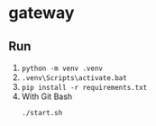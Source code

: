 # gateway

## Run

1. `python -m venv .venv`
2. `.venv\Scripts\activate.bat`
3. `pip install -r requirements.txt`
4. With Git Bash
   ```
   ./start.sh
   ```
